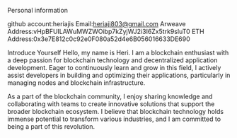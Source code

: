 Personal information

github account:heriajis
Email:heriaji803@gmail.com
Arweave Address:vHpBFUILAWuMWZWOibp7kZyjWJ2i3I6Zx5trk9sluT0
ETH Address:0x3e7E812c0c92e0F080a52d4e6B056016633DE690

Introduce Yourself
Hello, my name is Heri.
I am a blockchain enthusiast with a deep passion for blockchain technology 
and decentralized application development. Eager to continuously learn and 
grow in this field, I actively assist developers in building and 
optimizing their applications, particularly in managing nodes and 
blockchain infrastructure.

As a part of the blockchain community, I enjoy sharing knowledge and 
collaborating with teams to create innovative solutions that support the 
broader blockchain ecosystem. I believe that blockchain technology holds 
immense potential to transform various industries, and I am committed to 
being a part of this revolution.
